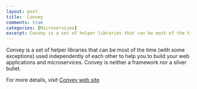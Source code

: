 ```yaml
---
layout: post
title:  Convey
comments: true
categories: [Microservices]
excerpt: Convey is a set of helper libraries that can be most of the time (with some exceptions) used independently of each other to help you to build your web applications and microservices. Convey is neither a framework nor a silver bullet.
---
```


Convey is a set of helper libraries that can be most of the time (with some exceptions) used independently of each other to help you to build your web applications and microservices. Convey is neither a framework nor a silver bullet.

For more details, visit [Convey web site](https://convey-stack.github.io/documentation/getting-started/)